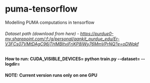 # puma-tensorflow
Modelling PUMA computations in tensorflow

###### Dataset path (download from here) - https://purdue0-my.sharepoint.com/:f:/g/personal/aankit_purdue_edu/Er-V3FCs07VMtDAgC96jTHMBItvjFrjKP8IWy76MmVPrNQ?e=oDWakf

#### How to run: CUDA_VISIBLE_DEVICES=<specify gpu> python train.py --dataset=<specify path> --logdir=<specify path>
#### NOTE: Current version runs only on one GPU
